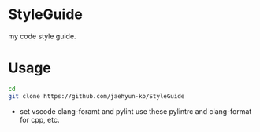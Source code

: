 # StyleGuide
my code style guide.

# Usage
```bash
cd
git clone https://github.com/jaehyun-ko/StyleGuide
```
- set vscode clang-foramt and pylint use these pylintrc and clang-format for cpp, etc.
  
